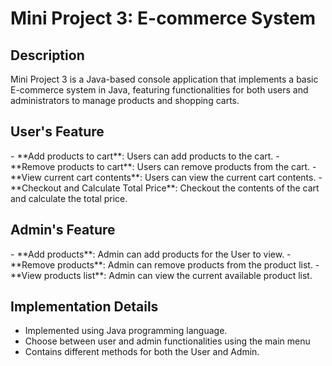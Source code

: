 # Mini Project 3: E-commerce System

<h2>Description</h2> 

Mini Project 3 is a Java-based console application that implements a basic E-commerce system in Java, featuring functionalities for both users and administrators to manage products and shopping carts.

<h2>User's Feature</h2>
- **Add products to cart**: Users can add products to the cart.
- **Remove products to cart**: Users can remove products from the cart.
- **View current cart contents**: Users can view the current cart contents.
- **Checkout and Calculate Total Price**: Checkout the contents of the cart and calculate the total price.

<h2>Admin's Feature</h2>
- **Add products**: Admin can add products for the User to view.
- **Remove products**: Admin can remove products from the product list.
- **View products list**: Admin can view the current available product list.

<h2>Implementation Details</h2>

- Implemented using Java programming language.
- Choose between user and admin functionalities using the main menu
- Contains different methods for both the User and Admin.

